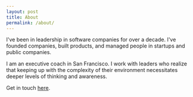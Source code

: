 ```yaml
---
layout: post
title: About
permalink: /about/
---
```


I've been in leadership in software companies for over a decade. I've founded companies, built products, and managed people in startups and public companies. 

I am an executive coach in San Francisco. I work with leaders who realize that keeping up with the complexity of their environment necessitates deeper levels of thinking and awareness.

Get in touch [here](mailto:joe@southroadconsulting.com).
